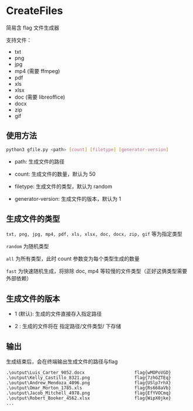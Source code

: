 # CreateFiles

简易含 flag 文件生成器

支持文件：
- txt
- png
- jpg
- mp4 (需要 ffmpeg)
- pdf
- xls
- xlsx
- doc (需要 libreoffice)
- docx
- zip
- gif

## 使用方法

```bash
python3 gfile.py <path> [count] [filetype] [generator-version]
```

- path: 生成文件的路径

- count: 生成文件的数量，默认为 50

- filetype: 生成文件的类型，默认为 random

- generator-version: 生成文件的版本，默认为 1

## 生成文件的类型

`txt, png, jpg, mp4, pdf, xls, xlsx, doc, docx, zip, gif` 等为指定类型

`random` 为随机类型

`all` 为所有类型，此时 count 参数变为每个类型生成的数量

`fast` 为快速随机生成，将排除 doc, mp4 等较慢的文件类型（正好这俩类型需要外部依赖）

## 生成文件的版本

- 1 (默认): 生成的文件直接存入指定路径

- 2 : 生成的文件将在 指定路径/文件类型/ 下存储

## 输出

生成结束后，会在终端输出生成文件的路径与flag

```
.\output\Luis_Carter_9052.docx                   flag{wMOPoVGD}
.\output\Kelly_Castillo_8321.png                 flag{7zhGZTEq}
.\output\Andrew_Mendoza_4096.png                 flag{USlp7rhX}
.\output\Omar_Morton_1785.xls                    flag{Rs668aVb}
.\output\Jacob_Mitchell_4978.png                 flag{EfYVOCmq}
.\output\Robert_Booker_4562.xlsx                 flag{WipX0jke}
...
```